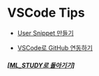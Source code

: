 # VSCode Tips

- [User Snippet 만들기](https://github.com/elemag1414/ML_STUDY/blob/master/VSCode/User_Snippet.md)

* [VSCode로 GitHub 연동하기](https://github.com/elemag1414/ML_STUDY/blob/master/VSCode/Connecting_GitHub.md)

##### [[ML_STUDY로 돌아기기]](https://github.com/elemag1414/ML_STUDY)
